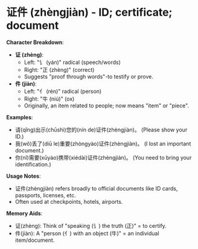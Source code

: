 # **证件 (zhèngjiàn) - ID; certificate; document**

**Character Breakdown**:  
- **证 (zhèng)**:
  - Left: "讠 (yán)" radical (speech/words)
  - Right: "正 (zhèng)" (correct)
  - Suggests "proof through words"-to testify or prove.  
- **件 (jiàn)**:
  - Left: "亻 (rén)" radical (person)
  - Right: "牛 (niú)" (ox)
  - Originally, an item related to people; now means "item" or "piece".

**Examples**:  
- 请(qǐng)出示(chūshì)您的(nín de)证件(zhèngjiàn)。 (Please show your ID.)  
- 我(wǒ)丢了(diū le)重要(zhòngyào)证件(zhèngjiàn)。 (I lost an important document.)  
- 你(nǐ)需要(xūyào)携带(xiédài)证件(zhèngjiàn)。 (You need to bring your identification.)

**Usage Notes**:  
- 证件(zhèngjiàn) refers broadly to official documents like ID cards, passports, licenses, etc.  
- Often used at checkpoints, hotels, airports.

**Memory Aids**:  
- 证(zhèng): Think of "speaking (讠) the truth (正)" = to certify.  
- 件(jiàn): A "person (亻) with an object (牛)" = an individual item/document.